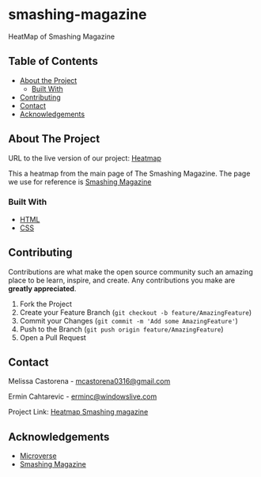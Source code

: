 # smashing-magazine
HeatMap of Smashing Magazine

## Table of Contents

* [About the Project](#about-the-project)
  * [Built With](#built-with)
* [Contributing](#contributing)
* [Contact](#contact)
* [Acknowledgements](#acknowledgements)

<!-- ABOUT THE PROJECT -->
## About The Project

URL to the live version of our project: [Heatmap](https://rawcdn.githack.com/mcastorena0316/smashing-magazine/323523fef8213db4265b411cdf5fa9bc6caaceb2/index.html)

This a heatmap from the main page of The Smashing Magazine. The page we use for reference is [Smashing Magazine](https://www.smashingmagazine.com/)


### Built With

* [HTML](https://github.com/mcastorena0316/smashing-magazine/blob/developer-branch/index.html)
* [CSS](https://github.com/mcastorena0316/smashing-magazine/blob/developer-branch/style.css)

## Contributing

Contributions are what make the open source community such an amazing place to be learn, inspire, and create. Any contributions you make are **greatly appreciated**.

1. Fork the Project
2. Create your Feature Branch (`git checkout -b feature/AmazingFeature`)
3. Commit your Changes (`git commit -m 'Add some AmazingFeature'`)
4. Push to the Branch (`git push origin feature/AmazingFeature`)
5. Open a Pull Request


<!-- CONTACT -->
## Contact

Melissa Castorena - mcastorena0316@gmail.com

Ermin Cahtarevic - erminc@windowslive.com

Project Link: [Heatmap Smashing magazine](https://github.com/mcastorena0316/smashing-magazine/tree/developer-branch)



<!-- ACKNOWLEDGEMENTS -->
## Acknowledgements

* [Microverse](https://www.microverse.org/)
* [Smashing Magazine](https://www.smashingmagazine.com/)
